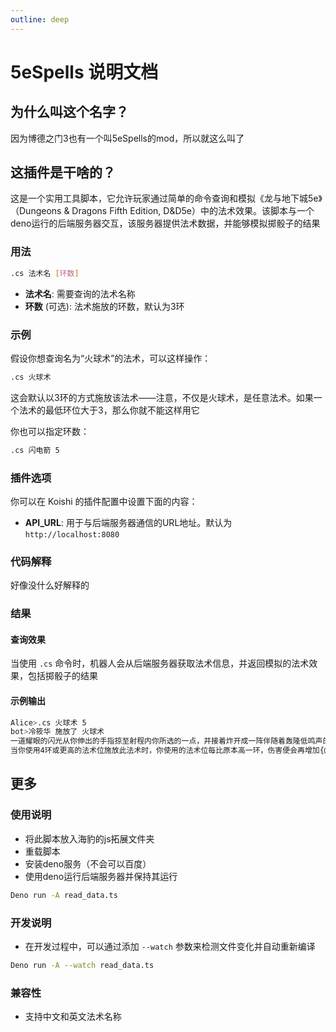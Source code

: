 ```yaml
---
outline: deep
---
```


# 5eSpells 说明文档

## 为什么叫这个名字？

因为博德之门3也有一个叫5eSpells的mod，所以就这么叫了

## 这插件是干啥的？

这是一个实用工具脚本，它允许玩家通过简单的命令查询和模拟《龙与地下城5e》（Dungeons & Dragons Fifth Edition, D&D5e）中的法术效果。该脚本与一个deno运行的后端服务器交互，该服务器提供法术数据，并能够模拟掷骰子的结果

### 用法

```sh
.cs 法术名 [环数]
```

- **法术名**: 需要查询的法术名称
- **环数** (可选): 法术施放的环数，默认为3环

### 示例

假设你想查询名为“火球术”的法术，可以这样操作：

```sh
.cs 火球术
```

这会默认以3环的方式施放该法术——注意，不仅是火球术，是任意法术。如果一个法术的最低环位大于3，那么你就不能这样用它

你也可以指定环数：

```sh
.cs 闪电箭 5
```

### 插件选项

你可以在 Koishi 的插件配置中设置下面的内容：

- **API_URL**: 用于与后端服务器通信的URL地址。默认为 `http://localhost:8080`

### 代码解释

好像没什么好解释的

### 结果

#### 查询效果

当使用 `.cs` 命令时，机器人会从后端服务器获取法术信息，并返回模拟的法术效果，包括掷骰子的结果

#### 示例输出

```sh
Alice>.cs 火球术 5
bot>冷筱华 施放了 火球术
一道耀眼的闪光从你伸出的手指掠至射程内你所选的一点，并接着炸开成一阵伴随着轰隆低鸣声的爆炸烈焰。位于以该点为中心20尺半径球体内的每个生物都必须进行一次敏捷豁免。一个豁免失败的目标将受到{@dice 8d6}[3, 6, 6, 5, 1, 1, 5, 6 = 33]火焰伤害，豁免成功则只受到一半的伤害。这团火焰会绕过转角。且会点燃范围内所有未被穿戴或携带的可燃物体。
当你使用4环或更高的法术位施放此法术时，你使用的法术位每比原本高一环，伤害便会再增加{@scaledice 8d6|3-9|1d6}[1, 3, 5, 3, 5, 2, 5, 3, 3, 4 = 34]。
```

## 更多

### 使用说明

- 将此脚本放入海豹的js拓展文件夹
- 重载脚本
- 安装deno服务（不会可以百度）
- 使用deno运行后端服务器并保持其运行
```sh
Deno run -A read_data.ts
```

### 开发说明

- 在开发过程中，可以通过添加 `--watch` 参数来检测文件变化并自动重新编译
```sh
Deno run -A --watch read_data.ts
```

### 兼容性

- 支持中文和英文法术名称
